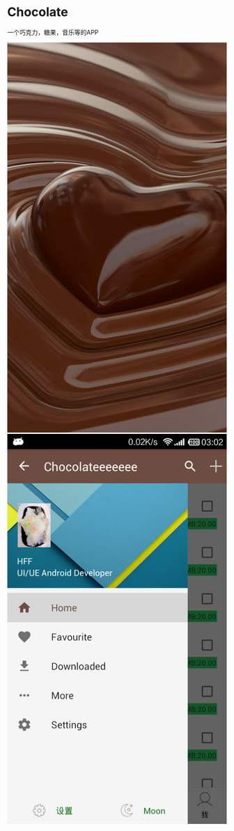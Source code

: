 # Chocolate
一个巧克力，糖果，音乐等的APP

<img src="/App_images/LAUNCHER.jpg" />
<img src="/App_images/capture.jpg" /
